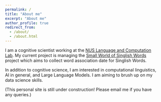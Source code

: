 ```yaml
---
permalink: /
title: "About me"
excerpt: "About me"
author_profile: true
redirect_from: 
  - /about/
  - /about.html
---
```


I am a cognitive scientist working at the [NUS Language and Computation Lab](https://langcomplab.github.io/). My current project is managing the [Small World of Singlish Words](https://singlishwords.nus.edu.sg/) project which aims to collect word association date for Singlish Words. 

In addition to cognitive science, I am interested in computational linguistics, AI in general, and Large Language Models. I am aiming to brush up on my data science skills.

(This personal site is still under construction! Please email me if you have any queries.)


